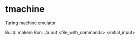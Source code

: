 # tmachine
Turing machine emulator

Build: make\n
Run: ./a.out <file_with_commands> <initial_input>
